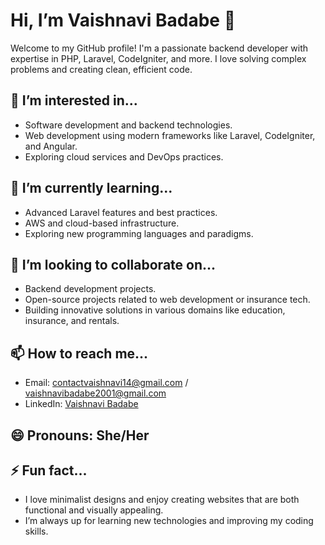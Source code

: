 # Hi, I’m Vaishnavi Badabe 👋

Welcome to my GitHub profile! I'm a passionate backend developer with expertise in PHP, Laravel, CodeIgniter, and more. I love solving complex problems and creating clean, efficient code.

## 👀 I’m interested in...
- Software development and backend technologies.
- Web development using modern frameworks like Laravel, CodeIgniter, and Angular.
- Exploring cloud services and DevOps practices.

## 🌱 I’m currently learning...
- Advanced Laravel features and best practices.
- AWS and cloud-based infrastructure.
- Exploring new programming languages and paradigms.

## 💞️ I’m looking to collaborate on...
- Backend development projects.
- Open-source projects related to web development or insurance tech.
- Building innovative solutions in various domains like education, insurance, and rentals.

## 📫 How to reach me...
- Email: contactvaishnavi14@gmail.com / vaishnavibadabe2001@gmail.com
- LinkedIn: [Vaishnavi Badabe](https://www.linkedin.com/in/vaishnavi-badabe-71a474236/)

## 😄 Pronouns: She/Her

## ⚡ Fun fact...
- I love minimalist designs and enjoy creating websites that are both functional and visually appealing.
- I’m always up for learning new technologies and improving my coding skills.

<!---
vaishnavi9623/vaishnavi9623 is a ✨ special ✨ repository because its `README.md` (this file) appears on your GitHub profile.
You can click the Preview link to take a look at your changes.
--->
